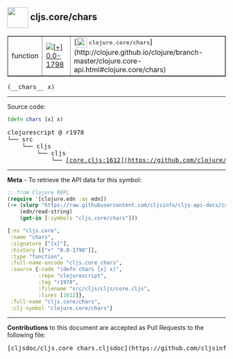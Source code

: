 ## <img width="48px" valign="middle" src="http://i.imgur.com/Hi20huC.png"> cljs.core/chars

 <table border="1">
<tr>

<td>function</td>
<td><a href="https://github.com/cljsinfo/cljs-api-docs/tree/0.0-1798"><img valign="middle" alt="[+] 0.0-1798" src="https://img.shields.io/badge/+-0.0--1798-lightgrey.svg"></a> </td>
<td>
[<img height="24px" valign="middle" src="http://i.imgur.com/1GjPKvB.png"> <samp>clojure.core/chars</samp>](http://clojure.github.io/clojure/branch-master/clojure.core-api.html#clojure.core/chars)
</td>
</tr>
</table>

 <samp>
(__chars__ x)<br>
</samp>

---





Source code:

```clj
(defn chars [x] x)
```

 <pre>
clojurescript @ r1978
└── src
    └── cljs
        └── cljs
            └── <ins>[core.cljs:1612](https://github.com/clojure/clojurescript/blob/r1978/src/cljs/cljs/core.cljs#L1612)</ins>
</pre>


---

__Meta__ - To retrieve the API data for this symbol:

```clj
;; from Clojure REPL
(require '[clojure.edn :as edn])
(-> (slurp "https://raw.githubusercontent.com/cljsinfo/cljs-api-docs/catalog/cljs-api.edn")
    (edn/read-string)
    (get-in [:symbols "cljs.core/chars"]))
```

```clj
{:ns "cljs.core",
 :name "chars",
 :signature ["[x]"],
 :history [["+" "0.0-1798"]],
 :type "function",
 :full-name-encode "cljs.core_chars",
 :source {:code "(defn chars [x] x)",
          :repo "clojurescript",
          :tag "r1978",
          :filename "src/cljs/cljs/core.cljs",
          :lines [1612]},
 :full-name "cljs.core/chars",
 :clj-symbol "clojure.core/chars"}

```

---

__Contributions__ to this document are accepted as Pull Requests to the following file:

 <pre>
[cljsdoc/cljs.core_chars.cljsdoc](https://github.com/cljsinfo/cljs-api-docs/blob/master/cljsdoc/cljs.core_chars.cljsdoc)
</pre>

